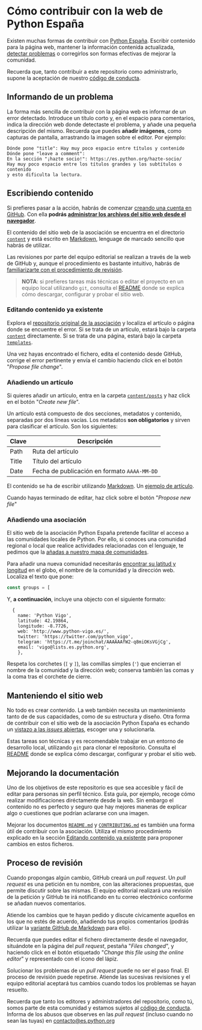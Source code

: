 # Cómo contribuir con la web de Python España

Existen muchas formas de contribuir con [Python España](https://es.python.org/). Escribir contenido para la página web, mantener la información contenida actualizada, [detectar problemas](https://github.com/python-spain/web-ng/issues/new) o corregirlos son formas efectivas de mejorar la comunidad.

Recuerda que, tanto contribuir a este repositorio como administrarlo, supone la aceptación de nuestro [código de conducta](https://es.python.org/codigo-conducta/).

## Informando de un problema

La forma más sencilla de contribuir con la página web es informar de un error detectado. Introduce un título corto y, en el espacio para comentarios, indica la dirección web donde detectaste el problema, y añade una pequeña descripción del mismo. Recuerda que puedes **añadir imágenes**, como capturas de pantalla, arrastrando la imagen sobre el editor. Por ejemplo:

```
Dónde pone "title": Hay muy poco espacio entre títulos y contenido
Dónde pone "leave a comment":
En la sección "¡hazte socio!": https://es.python.org/hazte-socio/
Hay muy poco espacio entre los títulos grandes y los subtítulos o contenido
y esto dificulta la lectura.
```

## Escribiendo contenido

Si prefieres pasar a la acción, habrás de comenzar [creando una cuenta en GitHub](https://github.com/join). Con ella **podrás [administrar los archivos del sitio web desde el navegador](https://help.github.com/articles/managing-files-on-github/)**.

El contenido del sitio web de la asociación se encuentra en el directorio [`content`](https://github.com/python-spain/web-ng/tree/main/src/content) y está escrito en [Markdown](https://daringfireball.net/projects/markdown/syntax), lenguage de marcado sencillo que habrás de utilizar.

Las revisiones por parte del equipo editorial se realizan a través de la web de GitHub y, aunque el procedimiento es bastante intuitivo, habrás de [familiarizarte con el procedimiento de revisión](#proceso-de-revisión).

> **NOTA**: si prefieres tareas más técnicas o editar el proyecto en un equipo local utilizando `git`, consulta el [README](https://github.com/python-spain/web-ng/blob/main/README.md) donde se explica cómo descargar, configurar y probar el sitio web.

### Editando contenido ya existente

Explora el [repositorio original de la asociación](https://github.com/python-spain/web-ng/) y localiza el artículo o página donde se encuentre el error. Si se trata de un artículo, estará bajo la carpeta [`content`](https://github.com/python-spain/web-ng/tree/main/src/content) directamente. Si se trata de una página, estará bajo la carpeta [`templates`](https://github.com/python-spain/web-ng/tree/main/src/templates).

Una vez hayas encontrado el fichero, edita el contenido desde GitHub, corrige el error pertinente y envía el cambio haciendo click en el botón "_Propose file change_".

### Añadiendo un artículo

Si quieres añadir un artículo, entra en la carpeta [`content/posts`](https://github.com/python-spain/web-ng/tree/main/src/content/posts) y haz click en el botón "_Create new file_".

Un artículo está compuesto de dos secciones, metadatos y contenido, separadas por dos líneas vacías. Los metadatos **son obligatorios** y sirven para clasificar el artículo. Son los siguientes:

| Clave | Descripción                                  |
| ----- | -------------------------------------------- |
| Path  | Ruta del artículo                            |
| Title | Título del artículo                          |
| Date  | Fecha de publicación en formato `AAAA-MM-DD` |

El contenido se ha de escribir utilizando [Markdown](https://daringfireball.net/projects/markdown/syntax). Un [ejemplo de artículo](https://github.com/python-spain/web-ng/blob/main/src/content/posts/2020-05-25-public-money-public-code.md).

Cuando hayas terminado de editar, haz click sobre el botón "_Propose new file_"

### Añadiendo una asociación

El sitio web de la asociación Python España pretende facilitar el acceso a las comunidades locales de Python. Por ello, si conoces una comunidad regional o local que realice actividades relacionadas con el lenguaje, te pedimos que la [añadas a nuestro mapa de comunidades](https://github.com/python-spain/web-ng/blob/main/src/components/MapData.js#L37).

Para añadir una nueva comunidad necesitarás [encontrar su latitud y longitud](http://www.mapcoordinates.net/en) en el globo, el nombre de la comunidad y la dirección web. Localiza el texto que pone:

```js
const groups = [
```

Y, **a continuación**, incluye una objecto con el siguiente formato:

```
  {
    name: 'Python Vigo',
    latitude: 42.19864,
    longitude: -8.7726,
    web: 'http://www.python-vigo.es/',
    twitter: 'https://twitter.com/python_vigo',
    telegram: 'https://t.me/joinchat/AAAAAAfW2-q8miOKsVGjCg',
    email: 'vigo@lists.es.python.org',
    },
```

Respeta los corchetes (`[` y `]`), las comillas simples (`'`) que encierran el nombre de la comunidad y la dirección web; conserva también las comas y la coma tras el corchete de cierre.

## Manteniendo el sitio web

No todo es crear contenido. La web también necesita un mantenimiento tanto de de sus capacidades, como de su estructura y diseño. Otra forma de contribuir con el sitio web de la asociación Python España es echando un [vistazo a las _issues_ abiertas](https://github.com/python-spain/web-ng/issues), escoger una y solucionarla.

Estas tareas son técnicas y es recomendable trabajar en un entorno de desarrollo local, utilizando `git` para clonar el repositorio. Consulta el [README](https://github.com/python-spain/web-ng/blob/main/README.md) donde se explica cómo descargar, configurar y probar el sitio web.

## Mejorando la documentación

Uno de los objetivos de este repositorio es que sea accesible y fácil de editar para personas sin perfil técnico. Esta guía, por ejemplo, recoge cómo realizar modificaciones diréctamente desde la web. Sin embargo el contenido no es perfecto y seguro que hay mejores maneras de explicar algo o cuestiones que podrían aclararse con una imagen.

Mejorar los documentos [`README.md`](https://github.com/python-spain/web-ng/blob/main/README.md) y [`CONTRIBUTING.md`](https://github.com/python-spain/web-ng/blob/main/CONTRIBUTING.md) es también una forma útil de contribuir con la asociación. Utiliza el mismo procedimiento explicado en la sección [Editando contenido ya existente](#editando-contenido-ya-existente) para proponer cambios en estos ficheros.

## Proceso de revisión

Cuando propongas algún cambio, GitHub creará un _pull request_. Un _pull request_ es una petición en tu nombre, con las alteraciones propuestas, que permite discutir sobre las mismas. El equipo editorial realizará una revisión de la petición y GitHub te irá notificando en tu correo electrónico conforme se añadan nuevos comentarios.

Atiende los cambios que te hayan pedido y discute cívicamente aquellos en los que no estés de acuerdo, añadiendo tus propios comentarios (podrás utilizar la [variante GitHub de Markdown](https://guides.github.com/features/mastering-markdown/) para ello).

Recuerda que puedes editar el fichero directamente desde el navegador, situándote en la página del _pull request_, pestaña "_Files changed_", y haciendo click en el botón etiquetado "_Change this file using the online editor_" y representado con el icono del lápiz.

Solucionar los problemas de un _pull request_ puede no ser el paso final. El proceso de revisión puede repetirse. Atiende las sucesivas revisiones y el equipo editorial aceptará tus cambios cuando todos los problemas se hayan resuelto.

Recuerda que tanto los editores y administradores del repositorio, como tú, somos parte de esta comunidad y estamos sujetos al [código de conducta](https://es.python.org/codigo-conducta/). Informa de los abusos que observes en las _pull request_ (incluso cuando no sean las tuyas) en contacto@es.python.org
